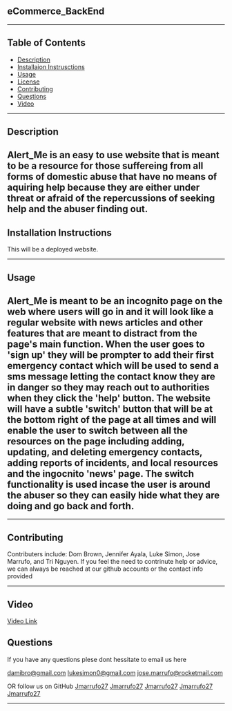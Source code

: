 ## eCommerce_BackEnd 

-----------------------------------------

## Table of Contents

* [Description](#description)
* [Installaion Instrusctions](#instalation-instructions)
* [Usage](#usage)
* [License](#license)
* [Contributing](#contributing)
* [Questions](#questions)
* [Video](#video)

-----------------------------------------

## Description
Alert_Me is an easy to use website that is meant to be a resource for those suffereing from all forms of domestic abuse that have no means of aquiring help because they are either under threat or afraid of the repercussions of seeking help and the abuser finding out.
-----------------------------------------

## Installation Instructions
This will be a deployed website.

-----------------------------------------

## Usage
Alert_Me is meant to be an incognito page on the web where users will go in and it will look like a regular website with news articles and other features that are meant to distract from the page's main function. When the user goes to 'sign up' they will be prompter to add their first emergency contact which will be used to send a sms message letting the contact know they are in danger so they may reach out to authorities when they click the 'help' button. The website will have a subtle 'switch' button that will be at the bottom right of the page at all times and will enable the user to switch between all the resources on the page including adding, updating, and deleting  emergency contacts, adding reports of incidents, and local resources and the ingocnito 'news' page. The switch functionality is used incase the user is around the abuser so they can easily hide what they are doing and go back and forth.
-----------------------------------------
    

-----------------------------------------

## Contributing
Contributers include: Dom Brown, Jennifer Ayala, Luke Simon, Jose Marrufo, and Tri Nguyen.
If you feel the need to contrinute help or advice, we can always be reached at our github accounts or the contact info provided

-----------------------------------------


## Video
[Video Link](https://watch.screencastify.com/v/ePwcOkwINeIUAmubFTpW)

## Questions
If you have any questions plese dont hessitate to email us here

damibro@gmail.com
lukesimon0@gmail.com
jose.marrufo@rocketmail.com

OR follow us on GitHub
[Jmarrufo27]("github.com/Jmarrufo27")
[Jmarrufo27]("github.com/TriiiNguyen")
[Jmarrufo27]("github.com/lukesimon32")
[Jmarrufo27]("github.com/Aya-22")
[Jmarrufo27]("github.com/damiib")


-----------------------------------------

